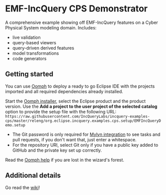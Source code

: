 # EMF-IncQuery CPS Demonstrator

A comprehensive example showing off EMF-IncQuery features on a Cyber Physical System modeling domain.
Includes:
  * live validation
  * query-based viewers
  * query-driven derived features
  * model transformations
  * code generators

## Getting started

You can use [Oomph](https://www.eclipse.org/oomph) to deploy a ready to go Eclipse IDE with the projects imported and all required dependencies already installed.

Start the [Oomph installer](https://wiki.eclipse.org/Eclipse_Oomph_Installer), select the Eclipse product and the product version. Use the **Add a project to the user project of the selected catalog** option to provide the setup file with the following URL: `https://raw.githubusercontent.com/IncQueryLabs/incquery-examples-cps/master/releng/org.eclipse.incquery.examples.cps.setup/EMFIncQueryDemo.setup`
  * The Git password is only required for [Mylyn integration](http://eclipse.github.io/) to see tasks and pull requests, if you don't want that, just enter a whitespace.
  * For the repository URI, select Git only if you have a public key added to GitHub and the private key set up correctly.

Read the [Oomph help](http://download.eclipse.org/oomph/help/org.eclipse.oomph.setup.doc/html/user/wizard/index.html) if you are lost in the wizard's forest.

## Additional details

Go read the [wiki](https://github.com/IncQueryLabs/incquery-examples-cps/wiki)!
